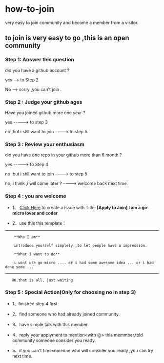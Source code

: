 # how-to-join

very easy to join community and become a member from a visitor.

## to join is very easy to go ,this is an open community

### Step 1: Answer this question

did you have a github account ?

yes --> to Step 2

No --> sorry ,you can't join .

### Step 2 : Judge your github ages

Have you joined github more one year ?

yes -----> to step 3

no ,but i still want to join ----> to step 5

### Step 3 : Review your enthusiasm

did you have one repo in your github more than 6 month ?

yes -----> to Step 4

no ,but i still want to join ----> to step 5

no, i think ,i will come later ? ----> welcome back next time.

### Step 4 : you are welcome

- 1、 [Click Here](https://github.com/micro-community/how-to-join/issues/new) to create a issue with Title: **[Apply to Join] I am a go-micro lover and coder**

- 2、use this this template：

-------

        **Who I am**

        introduce yourself simplely ,to let people have a impression.

        **What I want to do**

        i want use go-micro .... or i had some awesome idea ... or i had done some ...

-------

       OK,that is all, just waiting.


### Step 5 : Special Action(Only for choosing no in step 3)

- 1、finished step 4 first.

- 2、find someone who had already joined community.

- 3、have simple talk with this member.

- 4、reply your applyment to mention<with @> this memmber,told community someone consider you ready.

- 5、if you can't find someone who will consider you ready ,you can try next time.

